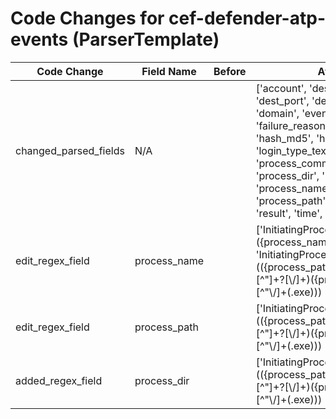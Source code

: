 # Code Changes for cef-defender-atp-events (ParserTemplate)

| Code Change | Field Name | Before | After |
|-------------|------------|--------|-------|
| changed_parsed_fields | N/A |  | ['account', 'dest_ip', 'dest_port', 'device_id', 'domain', 'event_name', 'failure_reason', 'full_name', 'hash_md5', 'host', 'login_id', 'login_type_text', 'process_command_line', 'process_dir', 'process_id', 'process_name', 'process_path', 'protocol', 'result', 'time', 'user'] |
| edit_regex_field | process_name |  | ['InitiatingProcessFileName":"({process_name}[^"]+?)",', 'InitiatingProcessFolderPath":"(({process_path}({process_dir}[^"]+?[\\\/]+)({process_name}[^"\\\/]+(\.exe)))|({=process_dir}[^"]+))",', 'exa_json_path=$..InitiatingProcessFolderPath,exa_regex=^(({process_path}({process_dir}[^"]+?[\\\/]+)({process_name}[^"\\\/]+(\.exe)))|({=process_dir}[^"]+))$', 'exa_json_path=$.InitiatingProcessFolderPath,exa_regex=^(({process_path}({process_dir}[^"]+?[\\\/]+)({process_name}[^"\\\/]+(\.exe)))|({=process_dir}[^"]+))$'] |
| edit_regex_field | process_path |  | ['InitiatingProcessFolderPath":"(({process_path}({process_dir}[^"]+?[\\\/]+)({process_name}[^"\\\/]+(\.exe)))|({=process_dir}[^"]+))",', 'exa_json_path=$..InitiatingProcessFolderPath,exa_regex=^(({process_path}({process_dir}[^"]+?[\\\/]+)({process_name}[^"\\\/]+(\.exe)))|({=process_dir}[^"]+))$', 'exa_json_path=$.InitiatingProcessFolderPath,exa_regex=^(({process_path}({process_dir}[^"]+?[\\\/]+)({process_name}[^"\\\/]+(\.exe)))|({=process_dir}[^"]+))$'] |
| added_regex_field | process_dir |  | ['InitiatingProcessFolderPath":"(({process_path}({process_dir}[^"]+?[\\\/]+)({process_name}[^"\\\/]+(\.exe)))|({=process_dir}[^"]+))",', 'exa_json_path=$..InitiatingProcessFolderPath,exa_regex=^(({process_path}({process_dir}[^"]+?[\\\/]+)({process_name}[^"\\\/]+(\.exe)))|({=process_dir}[^"]+))$', 'exa_json_path=$.InitiatingProcessFolderPath,exa_regex=^(({process_path}({process_dir}[^"]+?[\\\/]+)({process_name}[^"\\\/]+(\.exe)))|({=process_dir}[^"]+))$'] |